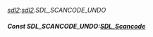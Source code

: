_[sdl2](../../modules/sdl2/sdl2-module.md):[sdl2](../../modules/sdl2/sdl2-module.md).SDL\_SCANCODE\_UNDO_
##### Const SDL\_SCANCODE\_UNDO:[SDL_Scancode](../../modules/sdl2/sdl2-sdl_scancode.md)

